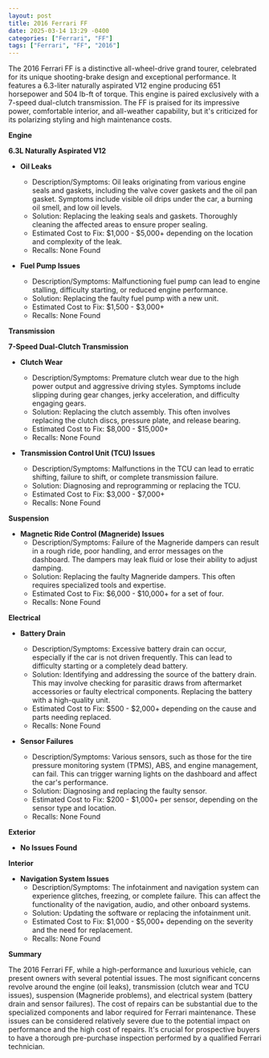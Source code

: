 ```yaml
---
layout: post
title: 2016 Ferrari FF
date: 2025-03-14 13:29 -0400
categories: ["Ferrari", "FF"]
tags: ["Ferrari", "FF", "2016"]
---
```

The 2016 Ferrari FF is a distinctive all-wheel-drive grand tourer, celebrated for its unique shooting-brake design and exceptional performance. It features a 6.3-liter naturally aspirated V12 engine producing 651 horsepower and 504 lb-ft of torque. This engine is paired exclusively with a 7-speed dual-clutch transmission. The FF is praised for its impressive power, comfortable interior, and all-weather capability, but it's criticized for its polarizing styling and high maintenance costs.

**Engine**

**6.3L Naturally Aspirated V12**

* **Oil Leaks**
    * Description/Symptoms: Oil leaks originating from various engine seals and gaskets, including the valve cover gaskets and the oil pan gasket. Symptoms include visible oil drips under the car, a burning oil smell, and low oil levels.
    * Solution: Replacing the leaking seals and gaskets. Thoroughly cleaning the affected areas to ensure proper sealing.
    * Estimated Cost to Fix: $1,000 - $5,000+ depending on the location and complexity of the leak.
    * Recalls: None Found

* **Fuel Pump Issues**
    * Description/Symptoms: Malfunctioning fuel pump can lead to engine stalling, difficulty starting, or reduced engine performance.
    * Solution: Replacing the faulty fuel pump with a new unit.
    * Estimated Cost to Fix: $1,500 - $3,000+
    * Recalls: None Found

**Transmission**

**7-Speed Dual-Clutch Transmission**

* **Clutch Wear**
    * Description/Symptoms: Premature clutch wear due to the high power output and aggressive driving styles. Symptoms include slipping during gear changes, jerky acceleration, and difficulty engaging gears.
    * Solution: Replacing the clutch assembly. This often involves replacing the clutch discs, pressure plate, and release bearing.
    * Estimated Cost to Fix: $8,000 - $15,000+
    * Recalls: None Found

* **Transmission Control Unit (TCU) Issues**
    * Description/Symptoms: Malfunctions in the TCU can lead to erratic shifting, failure to shift, or complete transmission failure.
    * Solution: Diagnosing and reprogramming or replacing the TCU.
    * Estimated Cost to Fix: $3,000 - $7,000+
    * Recalls: None Found

**Suspension**

* **Magnetic Ride Control (Magneride) Issues**
    * Description/Symptoms: Failure of the Magneride dampers can result in a rough ride, poor handling, and error messages on the dashboard. The dampers may leak fluid or lose their ability to adjust damping.
    * Solution: Replacing the faulty Magneride dampers. This often requires specialized tools and expertise.
    * Estimated Cost to Fix: $6,000 - $10,000+ for a set of four.
    * Recalls: None Found

**Electrical**

* **Battery Drain**
    * Description/Symptoms: Excessive battery drain can occur, especially if the car is not driven frequently. This can lead to difficulty starting or a completely dead battery.
    * Solution: Identifying and addressing the source of the battery drain. This may involve checking for parasitic draws from aftermarket accessories or faulty electrical components. Replacing the battery with a high-quality unit.
    * Estimated Cost to Fix: $500 - $2,000+ depending on the cause and parts needing replaced.
    * Recalls: None Found

* **Sensor Failures**
    * Description/Symptoms: Various sensors, such as those for the tire pressure monitoring system (TPMS), ABS, and engine management, can fail. This can trigger warning lights on the dashboard and affect the car's performance.
    * Solution: Diagnosing and replacing the faulty sensor.
    * Estimated Cost to Fix: $200 - $1,000+ per sensor, depending on the sensor type and location.
    * Recalls: None Found

**Exterior**

* **No Issues Found**

**Interior**

* **Navigation System Issues**
    * Description/Symptoms: The infotainment and navigation system can experience glitches, freezing, or complete failure. This can affect the functionality of the navigation, audio, and other onboard systems.
    * Solution: Updating the software or replacing the infotainment unit.
    * Estimated Cost to Fix: $1,000 - $5,000+ depending on the severity and the need for replacement.
    * Recalls: None Found

**Summary**

The 2016 Ferrari FF, while a high-performance and luxurious vehicle, can present owners with several potential issues. The most significant concerns revolve around the engine (oil leaks), transmission (clutch wear and TCU issues), suspension (Magneride problems), and electrical system (battery drain and sensor failures). The cost of repairs can be substantial due to the specialized components and labor required for Ferrari maintenance. These issues can be considered relatively severe due to the potential impact on performance and the high cost of repairs. It's crucial for prospective buyers to have a thorough pre-purchase inspection performed by a qualified Ferrari technician.

